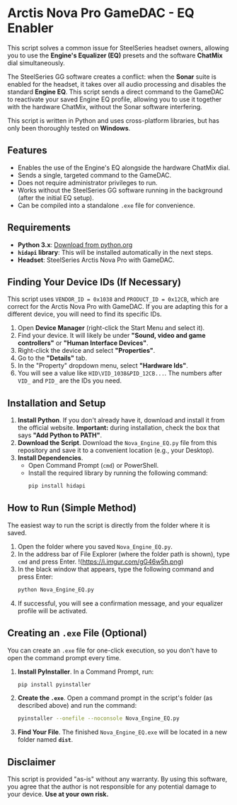 # Arctis Nova Pro GameDAC - EQ Enabler

This script solves a common issue for SteelSeries headset owners, allowing you to use the **Engine's Equalizer (EQ)** presets and the software **ChatMix** dial simultaneously.

The SteelSeries GG software creates a conflict: when the **Sonar** suite is enabled for the headset, it takes over all audio processing and disables the standard **Engine EQ**. This script sends a direct command to the GameDAC to reactivate your saved Engine EQ profile, allowing you to use it together with the hardware ChatMix, without the Sonar software interfering.

This script is written in Python and uses cross-platform libraries, but has only been thoroughly tested on **Windows**.

## Features

* Enables the use of the Engine's EQ alongside the hardware ChatMix dial.
* Sends a single, targeted command to the GameDAC.
* Does not require administrator privileges to run.
* Works without the SteelSeries GG software running in the background (after the initial EQ setup).
* Can be compiled into a standalone `.exe` file for convenience.

## Requirements

* **Python 3.x**: [Download from python.org](https://www.python.org/downloads/windows/)
* **`hidapi` library**: This will be installed automatically in the next steps.
* **Headset**: SteelSeries Arctis Nova Pro with GameDAC.

## Finding Your Device IDs (If Necessary)

This script uses `VENDOR_ID = 0x1038` and `PRODUCT_ID = 0x12CB`, which are correct for the Arctis Nova Pro with GameDAC. If you are adapting this for a different device, you will need to find its specific IDs.

1.  Open **Device Manager** (right-click the Start Menu and select it).
2.  Find your device. It will likely be under **"Sound, video and game controllers"** or **"Human Interface Devices"**.
3.  Right-click the device and select **"Properties"**.
4.  Go to the **"Details"** tab.
5.  In the "Property" dropdown menu, select **"Hardware Ids"**.
6.  You will see a value like `HID\VID_1038&PID_12CB...`. The numbers after `VID_` and `PID_` are the IDs you need.

## Installation and Setup

1.  **Install Python**. If you don't already have it, download and install it from the official website. **Important:** during installation, check the box that says **"Add Python to PATH"**.
2.  **Download the Script**. Download the `Nova_Engine_EQ.py` file from this repository and save it to a convenient location (e.g., your Desktop).
3.  **Install Dependencies**.
    * Open Command Prompt (`cmd`) or PowerShell.
    * Install the required library by running the following command:
        ```sh
        pip install hidapi
        ```

## How to Run (Simple Method)

The easiest way to run the script is directly from the folder where it is saved.

1.  Open the folder where you saved `Nova_Engine_EQ.py`.
2.  In the address bar of File Explorer (where the folder path is shown), type `cmd` and press Enter.
    !(https://i.imgur.com/gG46w5h.png)
3.  In the black window that appears, type the following command and press Enter:
    ```sh
    python Nova_Engine_EQ.py
    ```
4.  If successful, you will see a confirmation message, and your equalizer profile will be activated.

## Creating an `.exe` File (Optional)

You can create an `.exe` file for one-click execution, so you don't have to open the command prompt every time.

1.  **Install PyInstaller**. In a Command Prompt, run:
    ```sh
    pip install pyinstaller
    ```
2.  **Create the `.exe`**. Open a command prompt in the script's folder (as described above) and run the command:
    ```sh
    pyinstaller --onefile --noconsole Nova_Engine_EQ.py
    ```
3.  **Find Your File**. The finished `Nova_Engine_EQ.exe` will be located in a new folder named **`dist`**.

## Disclaimer

This script is provided "as-is" without any warranty. By using this software, you agree that the author is not responsible for any potential damage to your device. **Use at your own risk.**
